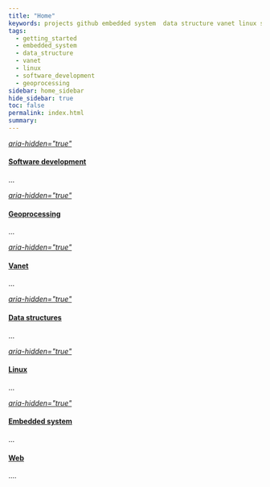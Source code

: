 ```yaml
---
title: "Home"
keywords: projects github embedded system  data structure vanet linux software development geoprocessing
tags: 
  - getting_started
  - embedded_system
  - data_structure
  - vanet
  - linux
  - software_development
  - geoprocessing
sidebar: home_sidebar
hide_sidebar: true
toc: false
permalink: index.html
summary:
---
```


<!-- List -->
<!-- The circle icons use Font Awesome's stacked icon classes. For more information, visit http://fontawesome.io/examples/ -->
<div class="row">
    <!--<div class="col-lg-12">
        <h2 class="page-header">Service List</h2>
    </div>-->
    <div class="col-md-4">
        <div class="media">
            <div class="pull-left">
                <span class="fa-stack fa-2x">
                        <i class="fa fa-circle fa-stack-2x text-primary item_list"></i>
                        <a href="sw_home.html">
                            <i class="fa fa-code fa-stack-1x fa-inverse"> aria-hidden="true"</i>
                        </a>
                </span>
            </div>
            <div class="media-body">
                <a href="sw_home.html"><h4 class="media-heading">Software development</h4></a>
                <p>...</p>
            </div>
        </div>
        <div class="media">
            <div class="pull-left">
                <span class="fa-stack fa-2x">
                        <i class="fa fa-circle fa-stack-2x text-primary item_list"></i>
                        <a href="geo_home.html">
                            <i class="fa fa-map fa-stack-1x fa-inverse"> aria-hidden="true"</i>
                        </a>
                </span>
            </div>
            <div class="media-body">
                <a href="geo_home.html"><h4 class="media-heading">Geoprocessing</h4></a>
                <p>...</p>
            </div>
        </div>
        <div class="media">
            <div class="pull-left">
                <span class="fa-stack fa-2x">
                        <i class="fa fa-circle fa-stack-2x text-primary item_list"></i>
                        <a href="vanet_home.html">
                            <i class="fa fa-road fa-stack-1x fa-inverse"> aria-hidden="true"</i>
                        </a>
                </span>
            </div>
            <div class="media-body">
                <a href="vanet_home.html"><h4 class="media-heading">Vanet</h4></a>
                <p>...</p>
            </div>
        </div>
    </div>
    <div class="col-md-4">
        <div class="media">
            <div class="pull-left">
                <span class="fa-stack fa-2x">
                        <i class="fa fa-circle fa-stack-2x text-primary item_list"></i>
                        <a href="data_structures_home.html">
                            <i class="fa fa-database fa-stack-1x fa-inverse"> aria-hidden="true"</i>
                        </a>
                </span>
            </div>
            <div class="media-body">
                <a href="data_structures_home.html"><h4 class="media-heading">Data structures</h4></a>
                <p>...</p>
            </div>
        </div>
        <div class="media">
            <div class="pull-left">
                <span class="fa-stack fa-2x">
                        <i class="fa fa-circle fa-stack-2x text-primary item_list"></i>
                        <a href="linux_home.html">
                            <i class="fa fa-linux fa-stack-1x fa-inverse"> aria-hidden="true"</i>
                        </a>
                </span>
            </div>
            <div class="media-body">
                <a href="linux_home.html"><h4 class="media-heading">Linux</h4></a>
                <p>...</p>
            </div>
        </div>
        <div class="media">
            <div class="pull-left">
                <span class="fa-stack fa-2x">
                        <i class="fa fa-circle fa-stack-2x text-primary item_list"></i>
                        <a href="embedded_home.html">
                            <i class="fa fa-microchip fa-stack-1x fa-inverse"> aria-hidden="true"</i>
                        </a>
                </span>
            </div>
            <div class="media-body">
                <a href="embedded_home.html"><h4 class="media-heading">Embedded system</h4></a>
                <p>...</p>
            </div>
        </div>
    </div>
    <div class="col-md-4">
        <div class="media">
            <div class="pull-left">
                <span class="fa-stack fa-2x">
                        <i class="fa fa-circle fa-stack-2x text-primary  item_list"></i>
                        <a href="web_home.html">
                            <i class="fa fa-globe fa-stack-1x fa-inverse" aria-hidden="true"></i>
                        </a>
                </span>
            </div>
             <div class="media-body">
                  <a href="web_home.html"><h4 class="media-heading">Web</h4></a>
                  <p>....</p>
             </div>
        </div>
    </div>
</div>